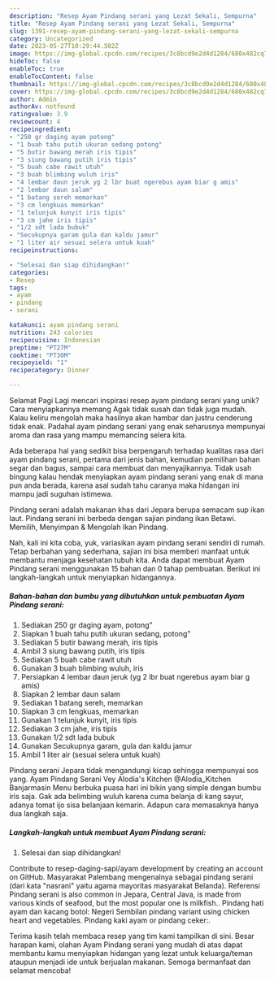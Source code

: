 ```yaml
---
description: "Resep Ayam Pindang serani yang Lezat Sekali, Sempurna"
title: "Resep Ayam Pindang serani yang Lezat Sekali, Sempurna"
slug: 1391-resep-ayam-pindang-serani-yang-lezat-sekali-sempurna
category: Uncategorized
date: 2023-05-27T10:29:44.502Z
image: https://img-global.cpcdn.com/recipes/3c8bcd9e2d4d1284/680x482cq70/ayam-pindang-serani-foto-resep-utama.jpg
hideToc: false
enableToc: true
enableTocContent: false
thumbnail: https://img-global.cpcdn.com/recipes/3c8bcd9e2d4d1284/680x482cq70/ayam-pindang-serani-foto-resep-utama.jpg
cover: https://img-global.cpcdn.com/recipes/3c8bcd9e2d4d1284/680x482cq70/ayam-pindang-serani-foto-resep-utama.jpg
author: Admin
authorAv: notfound
ratingvalue: 3.9
reviewcount: 4
recipeingredient:
- "250 gr daging ayam potong"
- "1 buah tahu putih ukuran sedang potong"
- "5 butir bawang merah iris tipis"
- "3 siung bawang putih iris tipis"
- "5 buah cabe rawit utuh"
- "3 buah blimbing wuluh iris"
- "4 lembar daun jeruk yg 2 lbr buat ngerebus ayam biar g amis"
- "2 lembar daun salam"
- "1 batang sereh memarkan"
- "3 cm lengkuas memarkan"
- "1 telunjuk kunyit iris tipis"
- "3 cm jahe iris tipis"
- "1/2 sdt lada bubuk"
- "Secukupnya garam gula dan kaldu jamur"
- "1 liter air sesuai selera untuk kuah"
recipeinstructions:

- "Selesai dan siap dihidangkan!"
categories:
- Resep
tags:
- ayam
- pindang
- serani

katakunci: ayam pindang serani 
nutrition: 243 calories
recipecuisine: Indonesian
preptime: "PT27M"
cooktime: "PT30M"
recipeyield: "1"
recipecategory: Dinner

---
```



Selamat Pagi Lagi mencari inspirasi resep ayam pindang serani yang unik? Cara menyiapkannya memang Agak tidak susah dan tidak juga mudah. Kalau keliru mengolah maka hasilnya akan hambar dan justru cenderung tidak enak. Padahal ayam pindang serani yang enak seharusnya mempunyai aroma dan rasa yang mampu memancing selera kita.


Ada beberapa hal yang sedikit bisa berpengaruh terhadap kualitas rasa dari ayam pindang serani, pertama dari jenis bahan, kemudian pemilihan bahan segar dan bagus, sampai cara membuat dan menyajikannya. Tidak usah bingung kalau hendak menyiapkan ayam pindang serani yang enak di mana pun anda berada, karena asal sudah tahu caranya maka hidangan ini mampu jadi suguhan istimewa.

Pindang serani adalah makanan khas dari Jepara berupa semacam sup ikan laut. Pindang serani ini berbeda dengan sajian pindang ikan Betawi. Memilih, Menyimpan &amp; Mengolah Ikan Pindang.


Nah, kali ini kita coba, yuk, variasikan ayam pindang serani sendiri di rumah. Tetap berbahan yang sederhana, sajian ini bisa memberi manfaat untuk membantu menjaga kesehatan tubuh kita. Anda dapat membuat Ayam Pindang serani menggunakan 15 bahan dan 0 tahap pembuatan. Berikut ini langkah-langkah untuk menyiapkan hidangannya.

<!--inarticleads1-->

##### Bahan-bahan dan bumbu yang dibutuhkan untuk pembuatan Ayam Pindang serani:

1. Sediakan 250 gr daging ayam, potong&#34;
1. Siapkan 1 buah tahu putih ukuran sedang, potong&#34;
1. Sediakan 5 butir bawang merah, iris tipis
1. Ambil 3 siung bawang putih, iris tipis
1. Sediakan 5 buah cabe rawit utuh
1. Gunakan 3 buah blimbing wuluh, iris
1. Persiapkan 4 lembar daun jeruk (yg 2 lbr buat ngerebus ayam biar g amis)
1. Siapkan 2 lembar daun salam
1. Sediakan 1 batang sereh, memarkan
1. Siapkan 3 cm lengkuas, memarkan
1. Gunakan 1 telunjuk kunyit, iris tipis
1. Sediakan 3 cm jahe, iris tipis
1. Gunakan 1/2 sdt lada bubuk
1. Gunakan Secukupnya garam, gula dan kaldu jamur
1. Ambil 1 liter air (sesuai selera untuk kuah)


Pindang serani Jepara tidak mengandungi kicap sehingga mempunyai sos yang. Ayam Pindang Serani Vey Alodia&#39;s Kitchen @Alodia_Kitchen Banjarmasin Menu berbuka puasa hari ini bikin yang simple dengan bumbu iris saja. Gak ada belimbing wuluh karena cuma belanja di kang sayur, adanya tomat ijo sisa belanjaan kemarin. Adapun cara memasaknya hanya dua langkah saja. 

<!--inarticleads2-->

##### Langkah-langkah untuk membuat Ayam Pindang serani:


1. Selesai dan siap dihidangkan!

Contribute to resep-daging-sapi/ayam development by creating an account on GitHub. Masyarakat Palembang mengenalnya sebagai pindang serani (dari kata &#34;nasrani&#34; yaitu agama mayoritas masyarakat Belanda). Referensi Pindang serani is also common in Jepara, Central Java, is made from various kinds of seafood, but the most popular one is milkfish.. Pindang hati ayam dan kacang botol: Negeri Sembilan pindang variant using chicken heart and vegetables. Pindang kaki ayam or pindang ceker:. 

Terima kasih telah membaca resep yang tim kami tampilkan di sini. Besar harapan kami, olahan Ayam Pindang serani yang mudah di atas dapat membantu kamu menyiapkan hidangan yang lezat untuk keluarga/teman ataupun menjadi ide untuk berjualan makanan. Semoga bermanfaat dan selamat mencoba!
